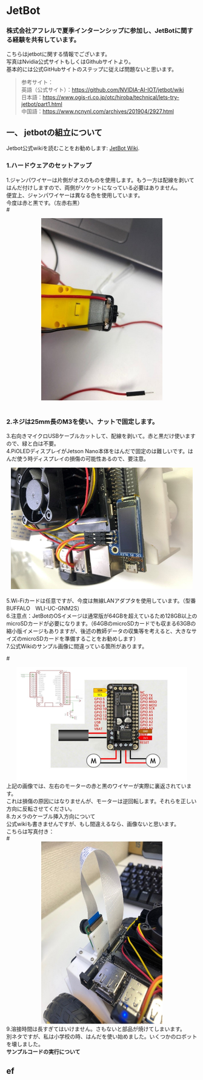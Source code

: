 # JetBot
### 株式会社アフレルで夏季インターンシップに参加し、JetBotに関する経験を共有しています。<br>
こちらはjetbotに関する情報でございます。<br>
写真はNvidia公式サイトもしくはGithubサイトより。<br>
基本的には公式GitHubサイトのステップに従えば問題ないと思います。<br>
>参考サイト：<br>
>英語（公式サイト）：https://github.com/NVIDIA-AI-IOT/jetbot/wiki<br>
>日本語：https://www.ogis-ri.co.jp/otc/hiroba/technical/lets-try-jetbot/part1.html<br>
>中国語：https://www.ncnynl.com/archives/201904/2927.html<br>
## 一、	jetbotの組立について
Jetbot公式wikiを読むことをお勧めします: [JetBot Wiki](https://github.com/NVIDIA-AI-IOT/jetbot/wiki).<br>
### 1.ハードウェアのセットアップ<br>
1.ジャンパワイヤーは片側がオスのものを使用します。もう一方は配線を剥いてはんだ付けしますので、両側がソケットになっている必要はありません。<br>
便宜上、ジャンパワイヤーは異なる色を使用しています。<br>
今度は赤と黒です。（左赤右黒）<br>
#<div align=center><img width="320" height="480" src="https://github.com/FuhaoSun/jetbot/raw/master/photos/1.jpg"/></div><br>
### 2.ネジは25mm長のM3を使い、ナットで固定します。<br>
3.右向きマイクロUSBケーブルカットして、配線を剥いて。赤と黒だけ使いますので、緑と白は不要。<br>
4.PiOLEDディスプレイがJetson Nano本体をはんだで固定のは難しいです。はんだ使う時ディスプレイの損傷の可能性あるので、要注意。<br>
<div align=center><img width="480" height="320" src="https://github.com/FuhaoSun/jetbot/raw/master/photos/2.jpg"/></div><br>
5.Wi-Fiカードは任意ですが、今度は無線LANアダプタを使用しています。（型番BUFFALO　WLI-UC-GNM2S）<br>
6.注意点：JetBotのOSイメージは通常版が64GBを超えているため128GB以上のmicroSDカードが必要になります。（64GBのmicroSDカードでも収まる63GBの縮小版イメージもありますが、後述の教師データの収集等を考えると、大きなサイズのmicroSDカードを準備することをお勧めします）<br>
7.公式Wikiのサンプル画像に間違っている箇所があります。

#<div align=center><img width="450" height="300" src="https://github.com/FuhaoSun/jetbot/raw/master/photos/3.jpg"/></div>
上記の画像では、左右のモーターの赤と黒のワイヤーが実際に裏返されています。<br>
これは損傷の原因にはなりませんが、モーターは逆回転します。それらを正しい方向に反転させてください。<br>
8.カメラのケーブル挿入方向について<br>
公式wikiも書きませんですが、もし間違えるなら、画像ないと思います。<br>
こちらは写真付き：<br>
#<div align=center><img width="320" height="480" src="https://github.com/FuhaoSun/jetbot/raw/master/photos/4.jpg"/></div>
9.溶接時間は長すぎてはいけません。さもないと部品が焼けてしまいます。<br>
別ネタですが、私は小学校の時、はんだを使い始めました。いくつかのロボットを壊しました。<br>
**サンプルコードの実行について**
## ef

